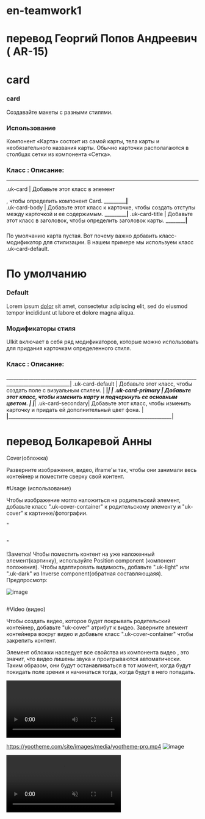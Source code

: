 # en-teamwork1
# перевод Георгий Попов Андреевич ( AR-15)

# card

### card
Создавайте макеты с разными стилями.

### Использование
Компонент «Карта» состоит из самой карты, тела карты и необязательного названия карты. Обычно карточки располагаются в столбцах сетки из компонента «Сетка».

### Класс :       Описание:
____________________________________
.uk-card       | Добавьте этот класс в элемент <div>, чтобы определить компонент Card.
_______________|______           
.uk-card-body  | Добавьте этот класс к карточке, чтобы создать отступы между карточкой и ее содержимым.
_______________|______ 
.uk-card-title | Добавьте этот класс в заголовок, чтобы определить заголовок карты.
 ______________|______ 

 <div class="uk-card uk-card-body">
    <h3 class="uk-card-title"></h3>
</div>

По умолчанию карта пустая. Вот почему важно добавить класс-модификатор для стилизации. В нашем примере мы используем класс .uk-card-default.

# По умолчанию                                                   

 <div class="uk-card uk-card-default uk-card-body uk-width-1-2@m">
    <h3 class="uk-card-title">Default</h3>
    <p>Lorem ipsum <a href="#">dolor</a> sit amet, consectetur adipiscing elit, sed do eiusmod tempor incididunt ut labore et dolore magna aliqua.</p>
</div>

### Модификаторы стиля

UIkit включает в себя ряд модификаторов, которые можно использовать для придания карточкам определенного стиля.

### Класс :       Описание:
________________________________________________________________________________________________________|
 .uk-card-default | Добавьте этот класс, чтобы создать поле с визуальным стилем.                        |
__________________|_____________________________________________________________________________________|                                                                                    |
.uk-card-primary  | Добавьте этот класс, чтобы изменить карту и подчеркнуть ее основным цветом.         |
__________________|_____________________________________________________________________________________|
.uk-card-secondary| Добавьте этот класс, чтобы изменить карточку и придать ей дополнительный цвет фона. |
__________________|_____________________________________________________________________________________|



# перевод Болкаревой Анны
Cover(обложка)

Разверните изображения, видео, iframe'ы так, чтобы они занимали весь контейнер и поместите сверху свой контент.

#Usage (использование)

Чтобы изображение могло наложиться на родительский элемент, добавьте класс ".uk-cover-container" к родительскому элементу и "uk-cover" к картинке/фотографии.

" <div class="uk-cover-container">
    <img src="" alt="" uk-cover>
</div> "

!Заметка! Чтобы поместить контент на уже наложенный элемент(картинку), используйте Position component (компонент положения). Чтобы адаптировать видимость, добавьте ".uk-light" или ".uk-dark" из Inverse component(обратная составляющаяя).
Предпросмотр:

![image](https://github.com/user-attachments/assets/f3c1f647-5e63-4245-8016-eec20e082422)

<div class="uk-cover-container uk-height-medium">
    <img src="images/dark.jpg" alt="" uk-cover>
</div>


#Video (видео)

Чтобы создать видео, которое будет покрывать родительский контейнер, добавьте "uk-cover" атрибут к видео. Заверните элемент контейнера вокруг видео и добавьте класс ".uk-cover-container" чтобы закрепить контент.

Элемент обложки наследует все свойства из компонента видео , это значит, что видео лишены звука и проигрываются автоматически. Таким образом, они будут останавливаться в тот момент, когда будут покидать поле зрения и начинаться тогда, когда будут в него попадать.

<div class="uk-cover-container">
    <video uk-cover></video>
</div>

https://yootheme.com/site/images/media/yootheme-pro.mp4
![image](https://github.com/user-attachments/assets/a3582e7b-c072-4b82-823b-7b7482cd7ee3)


<div class="uk-cover-container uk-height-medium">
    <video src="https://yootheme.com/site/images/media/yootheme-pro.mp4" autoplay loop muted playsinline uk-cover></video>
</div>



